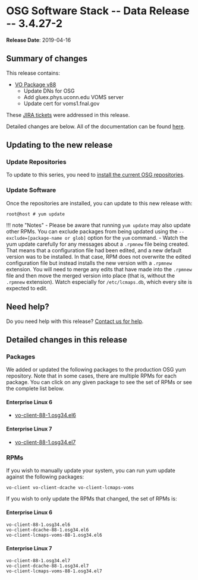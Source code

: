 OSG Software Stack -- Data Release -- 3.4.27-2
==============================================

**Release Date**: 2019-04-16

Summary of changes
------------------

This release contains:

-   [VO Package v88](https://github.com/opensciencegrid/osg-vo-config/releases/tag/release-88)
    -   Update DNs for OSG
    -   Add gluex.phys.uconn.edu VOMS server
    -   Update cert for voms1.fnal.gov

These [JIRA tickets](https://jira.opensciencegrid.org/issues/?jql=project%20%3D%20SOFTWARE%20AND%20fixVersion%20%3D%203.4.27-2%20ORDER%20BY%20priority%20DESC%2C%20key%20DESC) were addressed in this release.

Detailed changes are below. All of the documentation can be found [here](/index.md).

Updating to the new release
---------------------------

### Update Repositories

To update to this series, you need to [install the current OSG repositories](/common/yum#install-osg-repositories).

### Update Software

Once the repositories are installed, you can update to this new release with:

``` console
root@host # yum update
```

!!! note "Notes"
    -   Please be aware that running `yum update` may also update other RPMs. You can exclude packages from being updated using the `--exclude=[package-name or glob]` option for the `yum` command.
    -   Watch the yum update carefully for any messages about a `.rpmnew` file being created. That means that a configuration file had been edited, and a new default version was to be installed. In that case, RPM does not overwrite the edited configuration file but instead installs the new version with a `.rpmnew` extension. You will need to merge any edits that have made into the `.rpmnew` file and then move the merged version into place (that is, without the `.rpmnew` extension). Watch especially for `/etc/lcmaps.db`, which every site is expected to edit.

Need help?
----------

Do you need help with this release? [Contact us for help](/common/help).

Detailed changes in this release
--------------------------------

### Packages

We added or updated the following packages to the production OSG yum repository. Note that in some cases, there are multiple RPMs for each package. You can click on any given package to see the set of RPMs or see the complete list below.

#### Enterprise Linux 6

-   [vo-client-88-1.osg34.el6](https://koji.chtc.wisc.edu/koji/search?match=glob&type=build&terms=vo-client-88-1.osg34.el6)

#### Enterprise Linux 7

-   [vo-client-88-1.osg34.el7](https://koji.chtc.wisc.edu/koji/search?match=glob&type=build&terms=vo-client-88-1.osg34.el7)

### RPMs

If you wish to manually update your system, you can run yum update against the following packages:

    vo-client vo-client-dcache vo-client-lcmaps-voms

If you wish to only update the RPMs that changed, the set of RPMs is:

#### Enterprise Linux 6

``` file
vo-client-88-1.osg34.el6
vo-client-dcache-88-1.osg34.el6
vo-client-lcmaps-voms-88-1.osg34.el6
```

#### Enterprise Linux 7

``` file
vo-client-88-1.osg34.el7
vo-client-dcache-88-1.osg34.el7
vo-client-lcmaps-voms-88-1.osg34.el7
```
